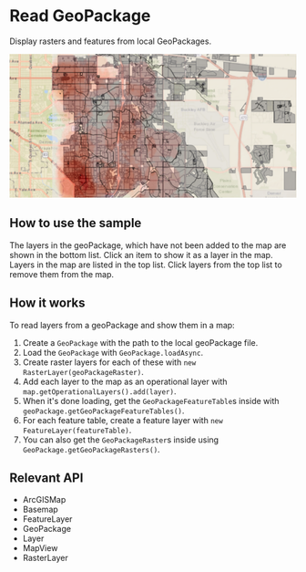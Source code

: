 # Read GeoPackage

Display rasters and features from local GeoPackages.

![](ReadGeoPackage.png)

## How to use the sample

The layers in the geoPackage, which have not been added to the map are shown in the bottom list. Click an item to show it as a layer in the map. Layers in the map are listed in the top list. Click layers from the top list to remove them from the map.

## How it works

To read layers from a geoPackage and show them in a map:

1.  Create a `GeoPackage` with the path to the local geoPackage file.
2.  Load the `GeoPackage` with `GeoPackage.loadAsync`.
3.  Create raster layers for each of these with `new RasterLayer(geoPackageRaster)`.
4.  Add each layer to the map as an operational layer with `map.getOperationalLayers().add(layer)`.
5.  When it's done loading, get the `GeoPackageFeatureTable`s inside with `geoPackage.getGeoPackageFeatureTables()`.
6.  For each feature table, create a feature layer with `new FeatureLayer(featureTable)`.
7.  You can also get the `GeoPackageRaster`s inside using `GeoPackage.getGeoPackageRasters()`.

## Relevant API

*   ArcGISMap
*   Basemap
*   FeatureLayer
*   GeoPackage
*   Layer
*   MapView
*   RasterLayer
